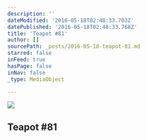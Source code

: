 ```yaml
---
description: ''
dateModified: '2016-05-18T02:48:33.703Z'
datePublished: '2016-05-18T02:48:33.768Z'
title: 'Teapot #81'
author: []
sourcePath: _posts/2016-05-18-teapot-81.md
starred: false
inFeed: true
hasPage: false
inNav: false
_type: MediaObject

---
```

<article style=""><img src="https://the-grid-user-content.s3-us-west-2.amazonaws.com/bc10c7a8-e071-4515-8432-ddf5b5687e46.jpg" /><h1>Teapot #81</h1></article>